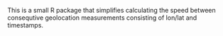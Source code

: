 This is a small R package that simplifies calculating the speed between consequtive geolocation measurements consisting of lon/lat and timestamps.
